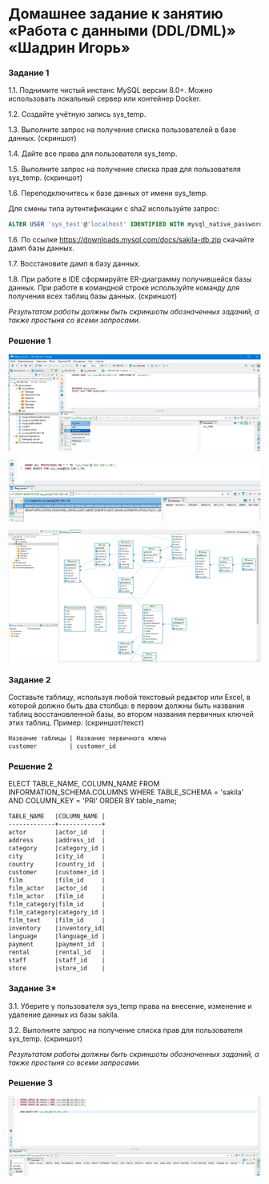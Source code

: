 # Домашнее задание к занятию «Работа с данными (DDL/DML)»  «Шадрин Игорь» 

### Задание 1
1.1. Поднимите чистый инстанс MySQL версии 8.0+. Можно использовать локальный сервер или контейнер Docker.

1.2. Создайте учётную запись sys_temp. 

1.3. Выполните запрос на получение списка пользователей в базе данных. (скриншот)

1.4. Дайте все права для пользователя sys_temp. 

1.5. Выполните запрос на получение списка прав для пользователя sys_temp. (скриншот)

1.6. Переподключитесь к базе данных от имени sys_temp.

Для смены типа аутентификации с sha2 используйте запрос: 
```sql
ALTER USER 'sys_test'@'localhost' IDENTIFIED WITH mysql_native_password BY 'password';
```
1.6. По ссылке https://downloads.mysql.com/docs/sakila-db.zip скачайте дамп базы данных.

1.7. Восстановите дамп в базу данных.

1.8. При работе в IDE сформируйте ER-диаграмму получившейся базы данных. При работе в командной строке используйте команду для получения всех таблиц базы данных. (скриншот)

*Результатом работы должны быть скриншоты обозначенных заданий, а также простыня со всеми запросами.*

### Решение 1
![Alt text](img/01.jpg)

![Alt text](img/02.jpg)

![Alt text](img/03.jpg)


### Задание 2
Составьте таблицу, используя любой текстовый редактор или Excel, в которой должно быть два столбца: в первом должны быть названия таблиц восстановленной базы, во втором названия первичных ключей этих таблиц. Пример: (скриншот/текст)
```
Название таблицы | Название первичного ключа
customer         | customer_id
```

### Решение 2

ELECT  TABLE_NAME, COLUMN_NAME
FROM INFORMATION_SCHEMA.COLUMNS
WHERE TABLE_SCHEMA = 'sakila' AND COLUMN_KEY = 'PRI' ORDER BY table_name;
```
TABLE_NAME   |COLUMN_NAME |
-------------+------------+
actor        |actor_id    |
address      |address_id  |
category     |category_id |
city         |city_id     |
country      |country_id  |
customer     |customer_id |
film         |film_id     |
film_actor   |actor_id    |
film_actor   |film_id     |
film_category|film_id     |
film_category|category_id |
film_text    |film_id     |
inventory    |inventory_id|
language     |language_id |
payment      |payment_id  |
rental       |rental_id   |
staff        |staff_id    |
store        |store_id    |
```

### Задание 3*
3.1. Уберите у пользователя sys_temp права на внесение, изменение и удаление данных из базы sakila.

3.2. Выполните запрос на получение списка прав для пользователя sys_temp. (скриншот)

*Результатом работы должны быть скриншоты обозначенных заданий, а также простыня со всеми запросами.*


### Решение 3

![Alt text](img/04.jpg)
